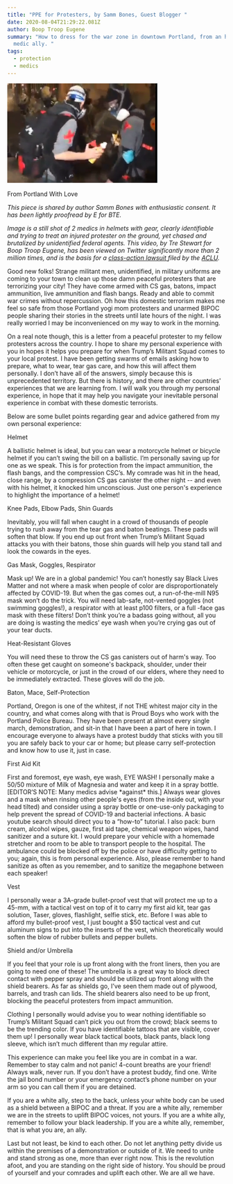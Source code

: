```yaml
---
title: "PPE for Protesters, by Samm Bones, Guest Blogger "
date: 2020-08-04T21:29:22.081Z
author: Boop Troop Eugene
summary: "How to dress for the war zone in downtown Portland, from an herbalist
  medic ally. "
tags:
  - protection
  - medics
---
```



![Clearly identified medics, chased and brutalized by unidentified feds.](/static/img/still-of-medics.png "Clearly identified medics, chased and brutalized by unidentified feds.")

<!--StartFragment-->

From Portland With Love

*This piece is shared by author Samm Bones with enthusiastic consent. It has been lightly proofread by E for BTE.* 

*Image is a still shot of 2 medics in helmets with gear, clearly identifiable and trying to treat an injured protester on the ground, yet chased and brutalized by unidentified federal agents. This video, by Tre Stewart for Boop Troop Eugene, has been viewed on Twitter significantly more than 2 million times, and is the basis for a [class-action lawsuit ](https://www.aclu.org/press-releases/aclu-sues-feds-portland-police-attacking-medics-protests)filed by the [ACLU](https://twitter.com/ACLU/status/1284885711192076288?s=20).*

Good new folks! Strange militant men, unidentified, in military uniforms are coming to your town to clean up those damn peaceful protesters that are terrorizing your city! They have come armed with CS gas, batons, impact ammunition, live ammunition and flash bangs. Ready and able to commit war crimes without repercussion. Oh how this domestic terrorism makes me feel so safe from those Portland yogi mom protesters and unarmed BIPOC people sharing their stories in the streets until late hours of the night. I was really worried I may be inconvenienced on my way to work in the morning.

On a real note though, this is a letter from a peaceful protester to my fellow protesters across the country. I hope to share my personal experience with you in hopes it helps you prepare for when Trump’s Militant Squad comes to your local protest. I have been getting swarms of emails asking how to prepare, what to wear, tear gas care, and how this will affect them personally. I don’t have all of the answers, simply because this is unprecedented territory. But there is history, and there are other countries' experiences that we are learning from. I will walk you through my personal experience, in hope that it may help you navigate your inevitable personal experience in combat with these domestic terrorists.

Below are some bullet points regarding gear and advice gathered from my own personal experience:

Helmet

A ballistic helmet is ideal, but you can wear a motorcycle helmet or bicycle helmet if you can’t swing the bill on a ballistic. I’m personally saving up for one as we speak. This is for protection from the impact ammunition, the flash bangs, and the compression CSC’s. My comrade was hit in the head, close range, by a compression CS gas canister the other night -- and even with his helmet, it knocked him unconscious. Just one person's experience to highlight the importance of a helmet!

Knee Pads, Elbow Pads, Shin Guards

Inevitably, you will fall when caught in a crowd of thousands of people trying to rush away from the tear gas and baton beatings. These pads will soften that blow. If you end up out front when Trump’s Militant Squad attacks you with their batons, those shin guards will help you stand tall and look the cowards in the eyes.

Gas Mask, Goggles, Respirator

Mask up! We are in a global pandemic! You can’t honestly say Black Lives Matter and not where a mask when people of color are disproportionately affected by COVID-19. But when the gas comes out, a run-of-the-mill N95 mask won’t do the trick. You will need lab-safe, not-vented goggles (not swimming goggles!), a respirator with at least p100 filters, or a full -face gas mask with these filters! Don’t think you’re a badass going without, all you are doing is wasting the medics’ eye wash when you’re crying gas out of your tear ducts.

Heat-Resistant Gloves

You will need these to throw the CS gas canisters out of harm's way. Too often these get caught on someone's backpack, shoulder, under their vehicle or motorcycle, or just in the crowd of our elders, where they need to be immediately extracted. These gloves will do the job.

Baton, Mace, Self-Protection

Portland, Oregon is one of the whitest, if not THE whitest major city in the country, and what comes along with that is Proud Boys who work with the Portland Police Bureau. They have been present at almost every single march, demonstration, and sit-in that I have been a part of here in town. I encourage everyone to always have a protest buddy that sticks with you till you are safely back to your car or home; but please carry self-protection and know how to use it, just in case.

First Aid Kit

First and foremost, eye wash, eye wash, EYE WASH! I personally make a 50/50 mixture of Milk of Magnesia and water and keep it in a spray bottle. \[EDITOR’S NOTE: Many medics advise \*against\* this.] Always wear gloves and a mask when rinsing other people's eyes (from the inside out, with your head tilted) and consider using a spray bottle or one-use-only packaging to help prevent the spread of COVID-19 and bacterial infections. A basic youtube search should direct you to a “how-to” tutorial. I also pack: burn cream, alcohol wipes, gauze, first aid tape, chemical weapon wipes, hand sanitizer and a suture kit. I would prepare your vehicle with a homemade stretcher and room to be able to transport people to the hospital. The ambulance could be blocked off by the police or have difficulty getting to you; again, this is from personal experience. Also, please remember to hand sanitize as often as you remember, and to sanitize the megaphone between each speaker!



Vest

I personally wear a 3A-grade bullet-proof vest that will protect me up to a 45-mm, with a tactical vest on top of it to carry my first aid kit, tear gas solution, Taser, gloves, flashlight, selfie stick, etc. Before I was able to afford my bullet-proof vest, I just bought a $50 tactical vest and cut aluminum signs to put into the inserts of the vest, which theoretically would soften the blow of rubber bullets and pepper bullets.

Shield and/or Umbrella

If you feel that your role is up front along with the front liners, then you are going to need one of these! The umbrella is a great way to block direct contact with pepper spray and should be utilized up front along with the shield bearers. As far as shields go, I’ve seen them made out of plywood, barrels, and trash can lids. The shield bearers also need to be up front, blocking the peaceful protesters from impact ammunition.

Clothing I personally would advise you to wear nothing identifiable so Trump’s Militant Squad can’t pick you out from the crowd; black seems to be the trending color. If you have identifiable tattoos that are visible, cover them up! I personally wear black tactical boots, black pants, black long sleeve, which isn’t much different than my regular attire.

This experience can make you feel like you are in combat in a war. Remember to stay calm and not panic! 4-count breaths are your friend! Always walk, never run. If you don’t have a protest buddy, find one. Write the jail bond number or your emergency contact’s phone number on your arm so you can call them if you are detained.

If you are a white ally, step to the back, unless your white body can be used as a shield between a BIPOC and a threat. If you are a white ally, remember we are in the streets to uplift BIPOC voices, not yours. If you are a white ally, remember to follow your black leadership. If you are a white ally, remember, that is what you are, an ally.

Last but not least, be kind to each other. Do not let anything petty divide us within the premises of a demonstration or outside of it. We need to unite and stand strong as one, more than ever right now. This is the revolution afoot, and you are standing on the right side of history. You should be proud of yourself and your comrades and uplift each other. We are all we have.



<!--EndFragment-->





![]()